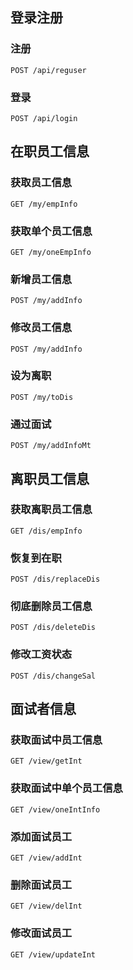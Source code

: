 ## 登录注册
### 注册
`POST /api/reguser`

### 登录
`POST /api/login` 

## 在职员工信息
### 获取员工信息
`GET /my/empInfo`

### 获取单个员工信息
`GET /my/oneEmpInfo`

### 新增员工信息
`POST /my/addInfo`

### 修改员工信息
`POST /my/addInfo`

### 设为离职
`POST /my/toDis`

### 通过面试
`POST /my/addInfoMt`

## 离职员工信息
### 获取离职员工信息
`GET /dis/empInfo`

### 恢复到在职
`POST /dis/replaceDis`

### 彻底删除员工信息
`POST /dis/deleteDis`

### 修改工资状态
`POST /dis/changeSal`

## 面试者信息
### 获取面试中员工信息
`GET /view/getInt`

### 获取面试中单个员工信息
`GET /view/oneIntInfo`

### 添加面试员工
`GET /view/addInt`

### 删除面试员工
`GET /view/delInt`

### 修改面试员工
`GET /view/updateInt`






